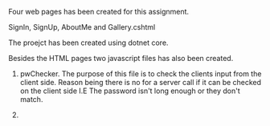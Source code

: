 ﻿Four web pages has been created for this assignment.

SignIn, SignUp, AboutMe and Gallery.cshtml

The proejct has been created using dotnet core.

Besides the HTML pages two javascript files has also been created.

1. pwChecker.
	The purpose of this file is to check the clients input from the client side. Reason being there is no
	for a server call if it can be checked on the client side I.E The password isn't long enough or they don't match.

2. 